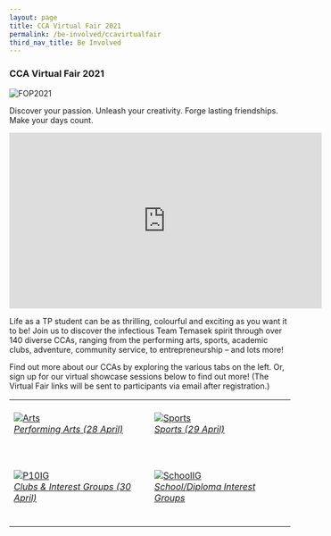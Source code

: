 ```yaml
---
layout: page
title: CCA Virtual Fair 2021
permalink: /be-involved/ccavirtualfair
third_nav_title: Be Involved
---
```

### CCA Virtual Fair 2021

![FOP2021]({{site.baseurl}}/images/BeInvolved-CCAvirtualfairbanner.jpg)
    
Discover your passion. Unleash your creativity. Forge lasting friendships. Make your days count.

<div class="bp-youtube">
<iframe width="560" height="315" src="https://www.youtube.com/embed/oK_mDuWL2YQ" title="YouTube video player" frameborder="0" allow="accelerometer; autoplay; clipboard-write; encrypted-media; gyroscope; picture-in-picture" allowfullscreen></iframe>  
</div>


Life as a TP student can be as thrilling, colourful and exciting as you want it to be! Join us to discover the infectious Team Temasek spirit through over 140 diverse CCAs, ranging from the performing arts, sports, academic clubs, adventure, community service, to entrepreneurship – and lots more! 

Find out more about our CCAs by exploring the various tabs on the left. Or, sign up for our virtual showcase sessions below to find out more! (The Virtual Fair links will be sent to participants via email after registration.)

<table>
    <tr>
        <td style="width:50%"><br>
            <a href="https://forms.office.com/r/GGf2E5d8et">
                <image src="{{site.baseurl}}/images/BeInvolved-PerformingArtsShowcase.jpg" style="display:block;margin-left:auto;margin-right:auto;" alt="Arts">
                <h6 style="margin-top:0%">Performing Arts (28 April)</h6>
                </image>
            </a>
        </td>
        <td style="width:50%"><br>
            <a href="https://forms.office.com/r/MiyLVg5ftn">
                <image src="{{site.baseurl}}/images/BeInvolved-Sportsshowcase.jpg" style="display:block;margin-left:auto;margin-right:auto;" alt="Sports">
                <h6 style="margin-top:0%">Sports (29 April)</h6>
                </image>
            </a>
        </td>
    </tr>
    <tr>
        <td style="width:50%"><br>
            <a href="https://forms.office.com/r/5mkaYhuytt">
                <image src="{{site.baseurl}}/images/BeInvolved-ClubsIGshowcase.jpg" style="display:block;margin-left:auto;margin-right:auto;" alt="P10IG">
                <h6 style="margin-top:0%">Clubs & Interest Groups (30 April)</h6>
                </image>
            </a>
        </td>
        <td style="width:50%"><br>
            <a href="https://forms.office.com/r/FyEXbDzMMK">
                <image src="{{site.baseurl}}/images/BeInvolved-DipIGshowcase.jpg" style="display:block;margin-left:auto;margin-right:auto;" alt="SchoolIG">
                <h6 style="margin-top:0%">School/Diploma Interest Groups</h6>
                </image>
            </a>
        </td>
    </tr>
</table>





